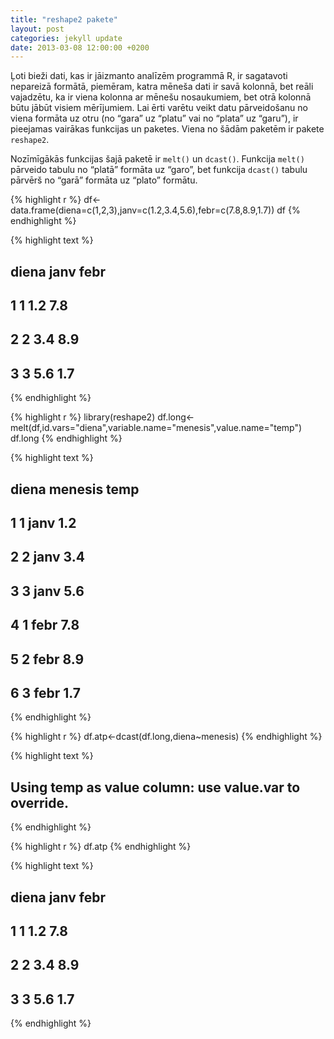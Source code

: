 ```yaml
---
title: "reshape2 pakete"
layout: post
categories: jekyll update
date: 2013-03-08 12:00:00 +0200
---
```





Ļoti bieži dati, kas ir jāizmanto analīzēm programmā R, ir sagatavoti nepareizā formātā, piemēram, katra mēneša dati ir savā kolonnā, bet reāli vajadzētu, ka ir viena kolonna ar mēnešu nosaukumiem, bet otrā kolonnā būtu jābūt visiem mērījumiem. Lai ērti varētu veikt datu pārveidošanu no viena formāta uz otru (no “gara” uz “platu” vai no “plata” uz “garu”), ir pieejamas vairākas funkcijas un paketes. Viena no šādām paketēm ir pakete `reshape2`.

Nozīmīgākās funkcijas šajā paketē ir `melt()` un `dcast()`. Funkcija `melt()` pārveido tabulu no “platā” formāta uz “garo”, bet funkcija `dcast()` tabulu pārvērš no “garā” formāta uz “plato” formātu.


{% highlight r %}
df<-data.frame(diena=c(1,2,3),janv=c(1.2,3.4,5.6),febr=c(7.8,8.9,1.7))
df
{% endhighlight %}



{% highlight text %}
##   diena janv febr
## 1     1  1.2  7.8
## 2     2  3.4  8.9
## 3     3  5.6  1.7
{% endhighlight %}



{% highlight r %}
library(reshape2) 
df.long<-melt(df,id.vars="diena",variable.name="menesis",value.name="temp")
df.long
{% endhighlight %}



{% highlight text %}
##   diena menesis temp
## 1     1    janv  1.2
## 2     2    janv  3.4
## 3     3    janv  5.6
## 4     1    febr  7.8
## 5     2    febr  8.9
## 6     3    febr  1.7
{% endhighlight %}



{% highlight r %}
df.atp<-dcast(df.long,diena~menesis) 
{% endhighlight %}



{% highlight text %}
## Using temp as value column: use value.var to override.
{% endhighlight %}



{% highlight r %}
df.atp
{% endhighlight %}



{% highlight text %}
##   diena janv febr
## 1     1  1.2  7.8
## 2     2  3.4  8.9
## 3     3  5.6  1.7
{% endhighlight %}
